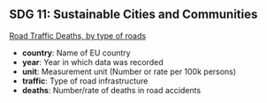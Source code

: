 ## SDG 11: Sustainable Cities and Communities
[Road Traffic Deaths, by type of roads](https://ec.europa.eu/eurostat/databrowser/view/sdg_11_40/default/table?lang=en&category=sdg.sdg_11)

- **country**: Name of EU country
- **year**: Year in which data was recorded
- **unit**: Measurement unit (Number or rate per 100k persons)
- **traffic**: Type of road infrastructure
- **deaths**: Number/rate of deaths in road accidents